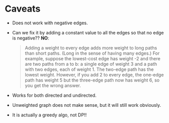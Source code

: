 # Caveats

- Does not work with negative edges.
- Can we fix it by adding a constant value to all the edges so that no edge is negative?? **NO**: 

  > Adding a weight to every edge adds more weight to long paths than short paths. (Long in the sense of having many edges.) For example, suppose the lowest-cost edge has weight -2 and there are two paths from a to b: a single edge of weight 3 and a path with two edges, each of weight 1\. The two-edge path has the lowest weight. However, if you add 2 to every edge, the one-edge path has weight 5 but the three-edge path now has weight 6, so you get the wrong answer.

- Works for both directed and undirected.
- Unweighted graph does not make sense, but it will still work obviously.
- It is actually a greedy algo, not DP!!
